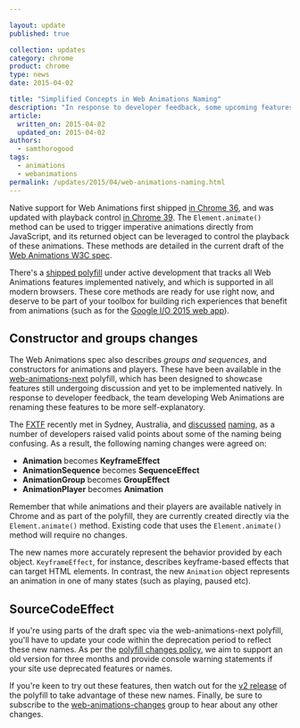 ```yaml
---

layout: update
published: true

collection: updates
category: chrome
product: chrome
type: news
date: 2015-04-02

title: "Simplified Concepts in Web Animations Naming"
description: "In response to developer feedback, some upcoming features of Web Animations are being renamed."
article:
  written_on: 2015-04-02
  updated_on: 2015-04-02
authors:
  - samthorogood
tags:
  - animations
  - webanimations
permalink: /updates/2015/04/web-animations-naming.html
---
```


Native support for Web Animations first shipped [in Chrome 36](http://updates.html5rocks.com/2014/05/Web-Animations---element-animate-is-now-in-Chrome-36), and was updated with playback control [in Chrome 39](http://updates.html5rocks.com/2014/12/web-animation-playback). The `Element.animate()` method can be used to trigger imperative animations directly from JavaScript, and its returned object can be leveraged to control the playback of these animations. These methods are detailed in the current draft of the [Web Animations W3C spec](http://w3c.github.io/web-animations/).

There's a [shipped polyfill](https://github.com/web-animations/web-animations-js) under active development that tracks all Web Animations features implemented natively, and which is supported in all modern browsers. These core methods are ready for use right now, and deserve to be part of your toolbox for building rich experiences that benefit from animations (such as for the [Google I/O 2015 web app](https://events.google.com/io2015/)).

## Constructor and groups changes

The Web Animations spec also describes _groups and sequences_, and constructors for animations and players. These have been available in the [web-animations-next](https://github.com/web-animations/web-animations-js#web-animations-nextminjs) polyfill, which has been designed to showcase features still undergoing discussion and yet to be implemented natively. In response to developer feedback, the team developing Web Animations are renaming these features to be more self-explanatory.

The [FXTF](http://www.w3.org/Graphics/fx/) recently met in Sydney, Australia, and [discussed](https://www.mail-archive.com/public-fx@w3.org/msg00151.html) [naming](https://www.mail-archive.com/public-fx@w3.org/msg00158.html), as a number of developers raised valid points about some of the naming being confusing. As a result, the following naming changes were agreed on:

* __Animation__ becomes __KeyframeEffect__
* __AnimationSequence__ becomes __SequenceEffect__
* __AnimationGroup__ becomes __GroupEffect__
* __AnimationPlayer__ becomes __Animation__

Remember that while animations and their players are available natively in Chrome and as part of the polyfill, they are currently created directly via the `Element.animate()` method. Existing code that uses the `Element.animate()` method will require no changes.

The new names more accurately represent the behavior provided by each object. `KeyframeEffect`, for instance, describes keyframe-based effects that can target HTML elements. In contrast, the new `Animation` object represents an animation in one of many states (such as playing, paused etc).

## SourceCodeEffect

If you're using parts of the draft spec via the web-animations-next polyfill, you'll have to update your code within the deprecation period to reflect these new names. As per the [polyfill changes policy](https://github.com/web-animations/web-animations-js#breaking-changes), we aim to support an old version for three months and provide console warning statements if your site use deprecated features or names.

If you're keen to try out these features, then watch out for the [v2 release][polyfill-releases] of the polyfill to take advantage of these new names. Finally, be sure to subscribe to the [web-animations-changes](https://groups.google.com/forum/#!forum/web-animations-changes) group to hear about any other changes.


[polyfill-releases]: https://github.com/web-animations/web-animations-js/releases
